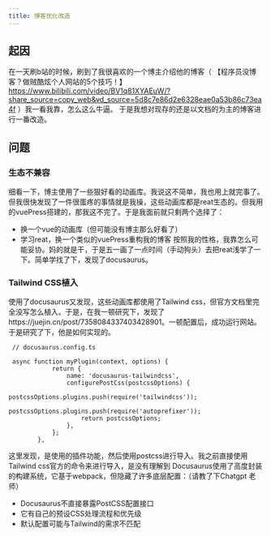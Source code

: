 ```yaml
---
title: 博客优化改造
---
```

## 起因
在一天刷b站的时候，刷到了我很喜欢的一个博主介绍他的博客（
【程序员没博客？做贼酷炫个人网站的5个技巧！】 https://www.bilibili.com/video/BV1q81XYAEuW/?share_source=copy_web&vd_source=5d8c7e86d2e6328eae0a53b86c73ea4f ）我一看我靠，怎么这么牛逼。
于是我想对现存的还是以文档的为主的博客进行一番改造。
## 问题
### 生态不兼容
细看一下，博主使用了一些狠好看的动画库。我说这不简单，我也用上就完事了。但我很快发现了一件很蛋疼的事情就是我操，这些动画库都是reat生态的。但我用的vuePress搭建的，那我这不完了。于是我面前就只剩两个选择了：
- 换一个vue的动画库（但可能没有博主那么好看了）
- 学习reat，换一个类似的vuePress重构我的博客
按照我的性格，我靠怎么可能妥协。妈的就是干，于是五一画了一点时间（手动狗头）去把reat浅学了一下。简单学找了下，发现了docusaurus。
### Tailwind CSS植入
使用了docusaurus又发现，这些动画库都使用了Tailwind css，但官方文档里完全没写怎么植入。于是，在我一顿研究下，发现了https://juejin.cn/post/7358084337403428901。一顿配置后，成功运行网站。于是研究了下，他是如何实现的。
```
 // docusaurus.config.ts
 
 async function myPlugin(context, options) {
            return {
                name: 'docusaurus-tailwindcss',
                configurePostCss(postcssOptions) {
                    postcssOptions.plugins.push(require('tailwindcss'));
                    postcssOptions.plugins.push(require('autoprefixer'));
                    return postcssOptions;
                },
            };
        },

```
这里发现，是使用的插件功能，然后使用postcss进行导入。我之前直接使用Tailwind css官方的命令来进行导入，是没有理解到
Docusaurus使用了高度封装的构建系统，它基于webpack，但隐藏了许多底层配置：（请教了下Chatgpt 老师）
- Docusaurus不直接暴露PostCSS配置接口
- 它有自己的预设CSS处理流程和优先级
- 默认配置可能与Tailwind的需求不匹配
